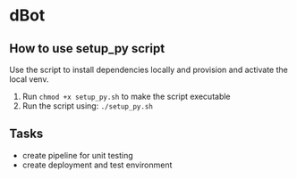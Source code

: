 # dBot

## How to use setup_py script
Use the script to install dependencies locally and provision and activate the local venv.
1.  Run 
        ```
        chmod +x setup_py.sh
        ```
    to make the script executable
2. Run the script using: 
        ```
        ./setup_py.sh
        ```


## Tasks
- create pipeline for unit testing
- create deployment and test environment

